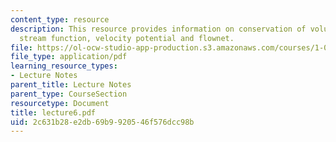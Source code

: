 ```yaml
---
content_type: resource
description: This resource provides information on conservation of volume for a streamtube,
  stream function, velocity potential and flownet.
file: https://ol-ocw-studio-app-production.s3.amazonaws.com/courses/1-060-engineering-mechanics-ii-spring-2006/2c631b28e2db69b9920546f576dcc98b_lecture6.pdf
file_type: application/pdf
learning_resource_types:
- Lecture Notes
parent_title: Lecture Notes
parent_type: CourseSection
resourcetype: Document
title: lecture6.pdf
uid: 2c631b28-e2db-69b9-9205-46f576dcc98b
---
```

